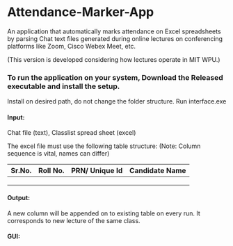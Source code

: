 # Attendance-Marker-App
An application that automatically marks attendance on Excel spreadsheets by parsing Chat text files generated during online lectures on conferencing platforms like Zoom, Cisco Webex Meet, etc.

(This version is developed considering how lectures operate in MIT WPU.)

### To run the application on your system, Download the Released executable and install the setup.
Install on desired path, do not change the folder structure.
Run interface.exe

#### Input:
Chat file (text), Classlist spread sheet (excel)

The excel file must use the following table structure:
(Note: Column sequence is vital, names can differ)

|Sr.No.|Roll No.|PRN/ Unique Id|Candidate Name|
|------|--------|--------------|--------------|
|      |        |              |              |
|      |        |              |              |
|      |        |              |              |

#### Output:
A new column will be appended on to existing table on every run. It corresponds to new lecture of the same class.

#### GUI:
